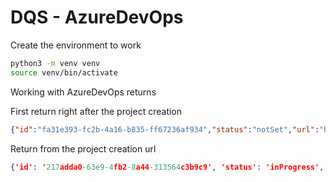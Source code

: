 # DQS - AzureDevOps


Create the environment to work

```bash
python3 -m venv venv
source venv/bin/activate 
```

Working with AzureDevOps returns

First return right after the project creation
```json
{"id":"fa31e393-fc2b-4a16-b835-ff67236af934","status":"notSet","url":"https://dev.azure.com/douglasqsantos/_apis/operations/fa31e393-fc2b-4a16-b835-ff67236af934"}'
```

Return from the project creation url
```json
{'id': '217adda0-63e9-4fb2-8a44-313564c3b9c9', 'status': 'inProgress', 'url': 'https://dev.azure.com/douglasqsantos/_apis/operations/217adda0-63e9-4fb2-8a44-313564c3b9c9', '_links': {'self': {'href': 'https://dev.azure.com/douglasqsantos/_apis/operations/217adda0-63e9-4fb2-8a44-313564c3b9c9'}}}
```